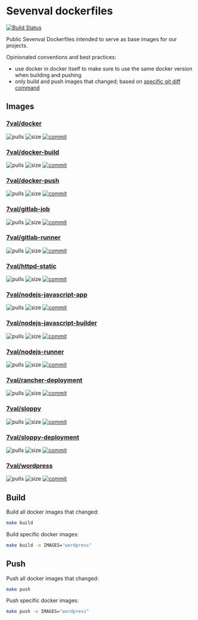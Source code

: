 # Sevenval dockerfiles

[![Build Status](https://travis-ci.org/sevenval/dockerfiles.svg?branch=master)](https://travis-ci.org/sevenval/dockerfiles)

Public Sevenval Dockerfiles intended to serve as base images for our projects.

Opinionated conventions and best practices:
- use docker in docker itself to make sure to use the same docker version when building and pushing
- only build and push images that changed; based on [specific git diff command][0]

## Images

### [7val/docker]
![pulls](https://img.shields.io/docker/pulls/7val/docker.svg)
![size](https://images.microbadger.com/badges/image/7val/docker.svg)
[![commit](https://images.microbadger.com/badges/commit/7val/docker.svg)](https://microbadger.com/images/7val/docker)

### [7val/docker-build]
![pulls](https://img.shields.io/docker/pulls/7val/docker-build.svg)
![size](https://images.microbadger.com/badges/image/7val/docker-build.svg)
[![commit](https://images.microbadger.com/badges/commit/7val/docker-build.svg)](https://microbadger.com/images/7val/docker-build)

### [7val/docker-push]
![pulls](https://img.shields.io/docker/pulls/7val/docker-push.svg)
![size](https://images.microbadger.com/badges/image/7val/docker-push.svg)
[![commit](https://images.microbadger.com/badges/commit/7val/docker-push.svg)](https://microbadger.com/images/7val/docker-push)

### [7val/gitlab-job]
![pulls](https://img.shields.io/docker/pulls/7val/gitlab-job.svg)
![size](https://images.microbadger.com/badges/image/7val/gitlab-job.svg)
[![commit](https://images.microbadger.com/badges/commit/7val/gitlab-job.svg)](https://microbadger.com/images/7val/gitlab-job)

### [7val/gitlab-runner]
![pulls](https://img.shields.io/docker/pulls/7val/gitlab-runner.svg)
![size](https://images.microbadger.com/badges/image/7val/gitlab-runner.svg)
[![commit](https://images.microbadger.com/badges/commit/7val/gitlab-runner.svg)](https://microbadger.com/images/7val/gitlab-runner)

### [7val/httpd-static]
![pulls](https://img.shields.io/docker/pulls/7val/httpd-static.svg)
![size](https://images.microbadger.com/badges/image/7val/httpd-static.svg)
[![commit](https://images.microbadger.com/badges/commit/7val/httpd-static.svg)](https://microbadger.com/images/7val/httpd-static)

### [7val/nodejs-javascript-app]
![pulls](https://img.shields.io/docker/pulls/7val/nodejs-javascript-app.svg)
![size](https://images.microbadger.com/badges/image/7val/nodejs-javascript-app.svg)
[![commit](https://images.microbadger.com/badges/commit/7val/nodejs-javascript-app.svg)](https://microbadger.com/images/7val/nodejs-javascript-app)

### [7val/nodejs-javascript-builder]
![pulls](https://img.shields.io/docker/pulls/7val/nodejs-javascript-builder.svg)
![size](https://images.microbadger.com/badges/image/7val/nodejs-javascript-builder.svg)
[![commit](https://images.microbadger.com/badges/commit/7val/nodejs-javascript-builder.svg)](https://microbadger.com/images/7val/nodejs-javascript-builder)

### [7val/nodejs-runner]
![pulls](https://img.shields.io/docker/pulls/7val/nodejs-runner.svg)
![size](https://images.microbadger.com/badges/image/7val/nodejs-runner.svg)
[![commit](https://images.microbadger.com/badges/commit/7val/nodejs-runner.svg)](https://microbadger.com/images/7val/nodejs-runner)

### [7val/rancher-deployment]
![pulls](https://img.shields.io/docker/pulls/7val/rancher-deployment.svg)
![size](https://images.microbadger.com/badges/image/7val/rancher-deployment.svg)
[![commit](https://images.microbadger.com/badges/commit/7val/rancher-deployment.svg)](https://microbadger.com/images/7val/rancher-deployment)

### [7val/sloppy]
![pulls](https://img.shields.io/docker/pulls/7val/sloppy.svg)
![size](https://images.microbadger.com/badges/image/7val/sloppy.svg)
[![commit](https://images.microbadger.com/badges/commit/7val/sloppy.svg)](https://microbadger.com/images/7val/sloppy)

### [7val/sloppy-deployment]
![pulls](https://img.shields.io/docker/pulls/7val/sloppy-deployment.svg)
![size](https://images.microbadger.com/badges/image/7val/sloppy-deployment.svg)
[![commit](https://images.microbadger.com/badges/commit/7val/sloppy.svg)](https://microbadger.com/images/7val/sloppy-deployment)

### [7val/wordpress]
![pulls](https://img.shields.io/docker/pulls/7val/wordpress.svg)
![size](https://images.microbadger.com/badges/image/7val/wordpress.svg)
[![commit](https://images.microbadger.com/badges/commit/7val/sloppy.svg)](https://microbadger.com/images/7val/wordpress)

## Build

Build all docker images that changed:
```bash
make build
```

Build specific docker images:
```bash
make build -e IMAGES="wordpress"
```

## Push

Push all docker images that changed:
```bash
make push
```

Push specific docker images:
```bash
make push -e IMAGES="wordpress"
```

[0]: https://github.com/sevenval/dockerfiles/blob/74ece293784680f18c89d4955a0881f93fd791f6/docker-build/run.sh#L8
[7val/docker]: https://cloud.docker.com/u/7val/repository/docker/7val/docker
[7val/docker-build]: https://cloud.docker.com/u/7val/repository/docker/7val/docker-build
[7val/docker-push]: https://cloud.docker.com/u/7val/repository/docker/7val/docker-push
[7val/gitlab-job]: https://cloud.docker.com/u/7val/repository/docker/7val/gitlab-job
[7val/gitlab-runner]: https://cloud.docker.com/u/7val/repository/docker/7val/gitlab-runner
[7val/httpd-static]: https://cloud.docker.com/u/7val/repository/docker/7val/httpd-static
[7val/nodejs-javascript-app]: https://cloud.docker.com/u/7val/repository/docker/7val/nodejs-javascript-app
[7val/nodejs-javascript-builder]: https://cloud.docker.com/u/7val/repository/docker/7val/nodejs-javascript-builder
[7val/nodejs-runner]: https://cloud.docker.com/u/7val/repository/docker/7val/nodejs-runner
[7val/rancher-deployment]: https://cloud.docker.com/u/7val/repository/docker/7val/rancher-deployment
[7val/sloppy]: https://cloud.docker.com/u/7val/repository/docker/7val/sloppy
[7val/sloppy-deployment]: https://cloud.docker.com/u/7val/repository/docker/7val/sloppy-deployment
[7val/wordpress]: https://cloud.docker.com/u/7val/repository/docker/7val/wordpress
